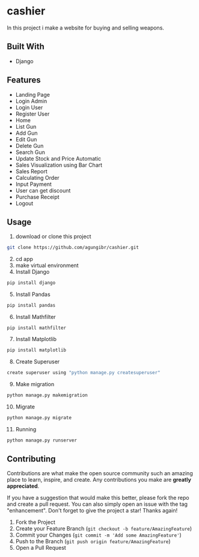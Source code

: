 # cashier
In this project i make a website for buying and selling weapons. 

## Built With
* Django

## Features
* Landing Page
* Login Admin
* Login User
* Register User
* Home
* List Gun
* Add Gun
* Edit Gun
* Delete Gun
* Search Gun
* Update Stock and Price Automatic
* Sales Visualization using Bar Chart
* Sales Report
* Calculating Order
* Input Payment
* User can get discount
* Purchase Receipt
* Logout

## Usage
  1. download or clone this project
   ```bash
   git clone https://github.com/agungibr/cashier.git
   ```
  2. cd app
  3. make virtual environment
  4. Install Django
   ```bash
   pip install django
   ```
  5. Install Pandas
   ```bash
   pip install pandas
   ```
  6. Install Mathfilter
   ```
   pip install mathfilter
   ```
  7. Install Matplotlib
  ```bash
  pip install matplotlib
  ```
  8. Create Superuser
  ```bash
  create superuser using "python manage.py createsuperuser"
  ```
  9. Make migration
  ```bash
  python manage.py makemigration
  ```
  10. Migrate
  ```bash
  python manage.py migrate
  ```
  11. Running
  ```bash
  python manage.py runserver
  ```

## Contributing
Contributions are what make the open source community such an amazing place to learn, inspire, and create. Any contributions you make are **greatly appreciated**.

If you have a suggestion that would make this better, please fork the repo and create a pull request. You can also simply open an issue with the tag "enhancement".
Don't forget to give the project a star! Thanks again!

1. Fork the Project
2. Create your Feature Branch (`git checkout -b feature/AmazingFeature`)
3. Commit your Changes (`git commit -m 'Add some AmazingFeature'`)
4. Push to the Branch (`git push origin feature/AmazingFeature`)
5. Open a Pull Request
